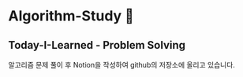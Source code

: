 # Algorithm-Study 📝

## Today-I-Learned - Problem Solving

알고리즘 문제 풀이 후 Notion을 작성하여 github의 저장소에 올리고 있습니다.
